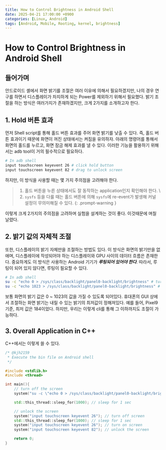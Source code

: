 ```yaml
---
title: How to Control Brightness in Android Shell
date: 2025-04-21 17:00:00 +0900
categories: [Linux, Android]
tags: [Android, Mobile, Rooting, kernel, brightness]
---
```


# How to Control Brightness in Android Shell

## 들어가며

안드로이드 셸에서 화면 밝기를 조절은 여러 이유에 의해서 필요하겠지만, 나의 경우 연구를 하면서 디스플레이가 차지하게 되는 Power를 제외하기 위해서 필요했다. 밝기 조절을 하는 방식은 여러가지가 존재하겠지만, 크게 2가지를 소개하고자 한다.


## 1. Hold 버튼 효과
먼저 Shell script를 통해 홀드 버튼 효과를 주어 화면 밝기를 낮출 수 있다. 즉, 홀드 버튼 효과이기 때문에 화면이 꺼진 상태에서는 켜짐을 유의하자. 아래의 명령어를 통해서 화면의 홀드를 누르고, 화면 잠금 해제 효과를 낼 수 있다. 이러한 기능을 활용하기 위해서는 adb tool이 거의 필수적으로 필요하다. 

```bash
# In adb shell
input touchscreen keyevent 26 # click hold button
input touchscreen keyevent 82 # drag to unlock screen
```

하지만, 이 방식을 사용할 때는 몇 가지 주의점을 고려해야 한다.
> 1. 홀드 버튼을 누른 상태에서도 잘 동작하는 application인지 확인해야 한다. \
> 2. `sysfs` 등을 다룰 때는 홀드 버튼에 의해 `sysfs`에 re-event가 발생해 커널 설정이 무의미해질 수 있다.
{: .prompt-warning }

이렇게 크게 2가지의 주의점을 고려하며 실험을 설계하는 것이 좋다. 이것때문에 며칠 날렸다.



## 2. 밝기 값의 자체적 조절
또한, 디스플레이의 밝기 자체만을 조절하는 방법도 있다. 이 방식은 화면의 밝기만을 없애며, 디스플레이에 작성되어야 하는 디스플레이와 GPU 사이의 데이터 흐름은 존재한다. 중요하게도 이 방식은 사용하는 Android 기기가 ***루팅되어 있어야 한다***. 따라서, 루팅이 되어 있지 않다면, 루팅이 필요할 수 있다.

```bash
# In adb shell
su -c "echo 0 > /sys/class/backlight/panel0-backlight/brightness" # turn off the screen brightness
su -c "echo 1023 > /sys/class/backlight/panel0-backlight/brightness" # maximize the screen brightness
```

보통 화면의 밝기 값은 0 ~ 1023의 값을 가질 수 있도록 되어있다. 휴대폰의 GUI 상에서 조절하는 화면 밝기는 내릴 수 있는 밝기의 최저값이 정해져있다. 예를 들어, Pixel9 기준, 최저 값은 184이었다. 하지만, 우리는 이렇게 cli를 통해 그 이하까지도 조절이 가능하다.



## 3. Overall Application in C++
C++에서는 이렇게 쓸 수 있다.

```cpp
/* @kjh2159
 * Execute the bin file on Android shell 
 */ 

#include <stdlib.h>
#include <thread>

int main(){
    // turn off the screen
    system("su -c \"echo 0 > /sys/class/backlight/panel0-backlight/brightness\""); // rooting is required

    std::this_thread::sleep_for(1000); // sleep for 1 sec

    // unlock the screen
    system("input touchscreen keyevent 26"); // turn off screen
    std::this_thread::sleep_for(1000); // sleep for 1 sec
    system("input touchscreen keyevent 26"); // turn on screen
    system("input touchscreen keyevent 82"); // unlock the screen

    return 0;
}

```